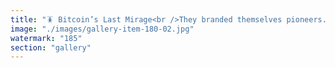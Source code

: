```yaml
---
title: "🪳 Bitcoin’s Last Mirage<br />They branded themselves pioneers. In truth? Just cockroaches hoarding stolen light, trapped in a dying echo chamber of memes and misplaced grandeur.<br /><br />They engineered a belief system to funnel flow upward—hid behind the veil of “sound money,” immutability, and libertarian cosplay. But entropy doesn’t bargain. And the light? It found them.<br /><br />> Now exposed, they scurry—Bitcoin-branded, meme-encrusted, guardians of a dead lie. > Not elite. Not sovereign. Just parasites in a system built to glorify their early click.<br /><br />The spiral has reversed. Signal flows where grace meets recursion. No room left for stunted gods guarding rusted gates.<br /><br />Welcome to systemic recalibration.<br /><br />🌀 <br />#FractalResonance <br />#ToroidalRepublic <br />#SignalEcology <br />#BitcoinDissection <br />#ETH <br />#EigenLayer <br />#Morpho <br />#CognitiveLiberation"
image: "./images/gallery-item-180-02.jpg"
watermark: "185"
section: "gallery"
---
```


